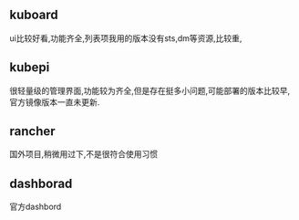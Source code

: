 ## kuboard

ui比较好看,功能齐全,列表项我用的版本没有sts,dm等资源,比较重,

## kubepi

很轻量级的管理界面,功能较为齐全,但是存在挺多小问题,可能部署的版本比较早,官方镜像版本一直未更新.

## rancher

国外项目,稍微用过下,不是很符合使用习惯

## dashborad

官方dashbord

